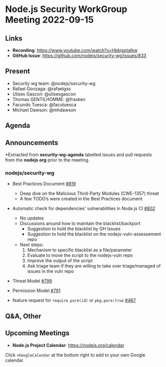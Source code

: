 # Node.js  Security WorkGroup Meeting 2022-09-15

## Links

* **Recording**:  https://www.youtube.com/watch?v=HbkigptaIkw
* **GitHub Issue**: https://github.com/nodejs/security-wg/issues/833

## Present

* Security wg team: @nodejs/security-wg
* Rafael Gonzaga: @rafaelgss
* Ulises Gascon: @ulisesgascon
* Thomas GENTILHOMME: @fraxken
* Facundo Tuesca: @facutuesca
* Michael Dawson: @mhdawson

## Agenda

## Announcements

*Extracted from **security-wg-agenda** labelled issues and pull requests from the **nodejs org** prior to the meeting.

### nodejs/security-wg

* Best Practices Document [#819](https://github.com/nodejs/security-wg/issues/819)
  * Deep dive on the Malicious Third-Party Modules (CWE-1357) threat
  * A few TODO’s were created in the Best Practices document

* Automatic check for dependencies' vulnerabilities in Node.js CI [#802](https://github.com/nodejs/security-wg/issues/802)
  * No updates
  * Discussions around how to maintain the blacklist/backport
    * Suggestion to hold the blacklist by GH Issues
    * Suggestion to hold the blacklist on the nodejs-vuln-assessement repo
  * Next steps:
    1) Mechanism to specific blacklist as a file/parameter
    2) Evaluate to move the script to the nodejs-vuln repo
    3) Improve the output of the script
    4) Ask triage team if they are willing to take over triage/managed of issues in the vuln repo

* Threat Model [#799](https://github.com/nodejs/security-wg/issues/799)

* Permission Model [#791](https://github.com/nodejs/security-wg/issues/791)

* feature request for `require.pure(id)` or `pkg.pure:true` [#467](https://github.com/nodejs/security-wg/issues/467)

## Q&A, Other

## Upcoming Meetings

* **Node.js Project Calendar**: <https://nodejs.org/calendar>

Click `+GoogleCalendar` at the bottom right to add to your own Google calendar.

